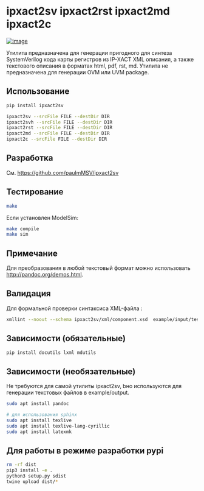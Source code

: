 # ipxact2sv ipxact2rst ipxact2md ipxact2c

[![image](https://badge.fury.io/py/ipxact2sv.svg)](https://pypi.python.org/pypi/ipxact2sv/)

Утилита предназначена для генерации пригодного для синтеза SystemVerilog кода
карты регистров из IP-XACT XML описания, а также текстового описания в форматах
html, pdf, rst, md. Утилита не предназначена для генерации OVM или UVM package.

## Использование

```bash
pip install ipxact2sv

ipxact2sv --srcFile FILE --destDir DIR
ipxact2svh --srcFile FILE --destDir DIR
ipxact2rst --srcFile FILE --destDir DIR
ipxact2md --srcFile FILE --destDir DIR
ipxact2c --srcFile FILE --destDir DIR
```

## Разработка

См. https://github.com/paulmMSV/ipxact2sv

## Тестирование

```bash
make
```

Если установлен ModelSim:

```bash
make compile
make sim
```

## Примечание

Для преобразования в любой текстовый формат можно использовать <http://pandoc.org/demos.html>.

## Валидация

Для формальной проверки синтаксиса XML-файла :

```bash
xmllint --noout --schema ipxact2sv/xml/component.xsd  example/input/test.xml
```

## Зависимости (обязательные)

```bash
pip install docutils lxml mdutils
```

## Зависимости (необязательные)

Не требуются для самой утилиты ipxact2sv, bно используются для генерации текстовых файлов в example/output.

```bash
sudo apt install pandoc

# для использования sphinx
sudo apt install texlive
sudo apt install texlive-lang-cyrillic
sudo apt install latexmk
```


## Для работы в режиме разработки pypi

```bash
rm -rf dist
pip3 install -e .
python3 setup.py sdist
twine upload dist/*
```
